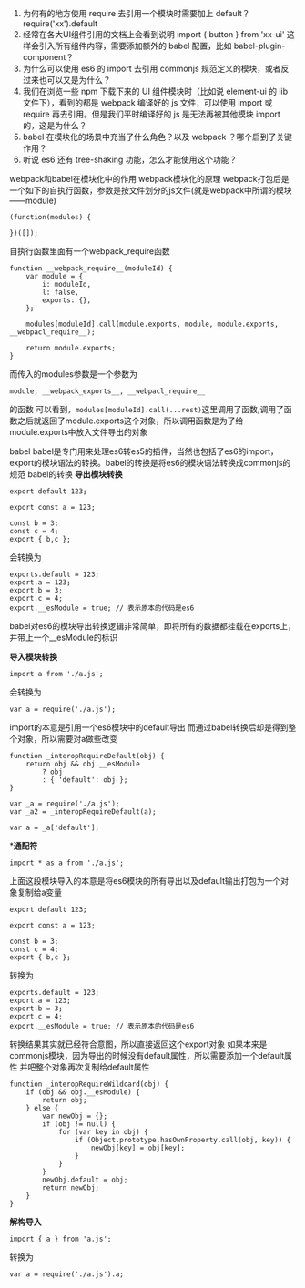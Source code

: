 1. 为何有的地方使用 require 去引用一个模块时需要加上 default？ require('xx').default
2. 经常在各大UI组件引用的文档上会看到说明 import { button } from 'xx-ui' 这样会引入所有组件内容，需要添加额外的 babel 配置，比如 babel-plugin-component？
3. 为什么可以使用 es6 的 import 去引用 commonjs 规范定义的模块，或者反过来也可以又是为什么？
4. 我们在浏览一些 npm 下载下来的 UI 组件模块时（比如说 element-ui 的 lib 文件下），看到的都是 webpack 编译好的 js 文件，可以使用 import 或 require 再去引用。但是我们平时编译好的 js 是无法再被其他模块 import 的，这是为什么？
5. babel 在模块化的场景中充当了什么角色？以及 webpack ？哪个启到了关键作用？
6. 听说 es6 还有 tree-shaking 功能，怎么才能使用这个功能？

webpack和babel在模块化中的作用
webpack模块化的原理
webpack打包后是一个如下的自执行函数，参数是按文件划分的js文件(就是webpack中所谓的模块——module)
```
(function(modules) {

})([]);
```
自执行函数里面有一个webpack_require函数
```
function __webpack_require__(moduleId) {
    var module = {
        i: moduleId,
        l: false,
        exports: {},
    };

    modules[moduleId].call(module.exports, module, module.exports, __webpacl_require__);

    return module.exports;
}
```
而传入的modules参数是一个参数为
```
module, __webpack_exports__, __webpacl_require__
```
的函数
可以看到，```modules[moduleId].call(...rest)```这里调用了函数,调用了函数之后就返回了module.exports这个对象，所以调用函数是为了给module.exports中放入文件导出的对象

babel
babel是专门用来处理es6转es5的插件，当然也包括了es6的import，export的模块语法的转换。babel的转换是将es6的模块语法转换成commonjs的规范
babel的转换
**导出模块转换**
```
export default 123;

export const a = 123;

const b = 3;
const c = 4;
export { b,c };
```
会转换为
```
exports.default = 123;
export.a = 123;
export.b = 3;
export.c = 4;
export.__esModule = true; // 表示原本的代码是es6
```
babel对es6的模块导出转换逻辑非常简单，即将所有的数据都挂载在exports上，并带上一个__esModule的标识

**导入模块转换**
```
import a from './a.js';
```
会转换为
```
var a = require('./a.js');
```
import的本意是引用一个es6模块中的default导出
而通过babel转换后却是得到整个对象，所以需要对a做些改变
```
function _interopRequireDefault(obj) {
    return obj && obj.__esModule
        ? obj
        : { 'default': obj };
}

var _a = require('./a.js');
var _a2 = _interopRequireDefault(a);

var a = _a['default'];
```

***通配符**
```
import * as a from './a.js';
```
上面这段模块导入的本意是将es6模块的所有导出以及default输出打包为一个对象复制给a变量
```
export default 123;

export const a = 123;

const b = 3;
const c = 4;
export { b,c };
```
转换为
```
exports.default = 123;
export.a = 123;
export.b = 3;
export.c = 4;
export.__esModule = true; // 表示原本的代码是es6
```
转换结果其实就已经符合意图，所以直接返回这个export对象
如果本来是commonjs模块，因为导出的时候没有default属性，所以需要添加一个default属性
并吧整个对象再次复制给default属性
```
function _interopRequireWildcard(obj) {
    if (obj && obj.__esModule) {
        return obj;
    } else {
        var newObj = {};
        if (obj != null) {
            for (var key in obj) {
                if (Object.prototype.hasOwnProperty.call(obj, key)) {
                    newObj[key] = obj[key];
                }
            }
        }
        newObj.default = obj;
        return newObj;
    }
}
```
**解构导入**
```
import { a } from 'a.js';
```
转换为
```
var a = require('./a.js').a;
```
